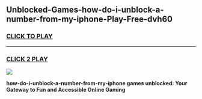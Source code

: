 
## Unblocked-Games-how-do-i-unblock-a-number-from-my-iphone-Play-Free-dvh60
<h3>
<a href="https://premium76.site?title=how-do-i-unblock-a-number-from-my-iphone&ref=23A">CLICK TO PLAY</a></h3>
<hr>

<h3>
<a href="https://premium76.site?title=how-do-i-unblock-a-number-from-my-iphone&ref=23A">CLICK 2 PLAY</a>
  
</h3>

<a href="https://premium76.site?title=how-do-i-unblock-a-number-from-my-iphone&ref=23A"><img src="https://clearcache.store/games.png"></a>


**how-do-i-unblock-a-number-from-my-iphone games unblocked: Your Gateway to Fun and Accessible Online Gaming**
